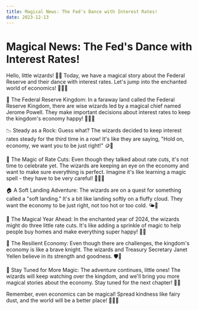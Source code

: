 ```yaml
---
title: Magical News: The Fed's Dance with Interest Rates!
date: 2023-12-13
---
```

# Magical News: The Fed's Dance with Interest Rates! #

Hello, little wizards! 🌟✨ Today, we have a magical story about the Federal Reserve and their dance with interest rates. Let's jump into the enchanted world of economics! 🧚‍♂️🌈

🏰 The Federal Reserve Kingdom:
In a faraway land called the Federal Reserve Kingdom, there are wise wizards led by a magical chief named Jerome Powell. They make important decisions about interest rates to keep the kingdom's economy happy! 🧙‍♂️🏰

📉 Steady as a Rock:
Guess what? The wizards decided to keep interest rates steady for the third time in a row! It's like they are saying, "Hold on, economy, we want you to be just right!" 🪙🛑

🌈 The Magic of Rate Cuts:
Even though they talked about rate cuts, it's not time to celebrate yet. The wizards are keeping an eye on the economy and want to make sure everything is perfect. Imagine it's like learning a magic spell - they have to be very careful! 🧙‍♀️👀

🏠 A Soft Landing Adventure:
The wizards are on a quest for something called a "soft landing." It's a bit like landing softly on a fluffy cloud. They want the economy to be just right, not too hot or too cold. 🌤️🚀

🌟 The Magical Year Ahead:
In the enchanted year of 2024, the wizards might do three little rate cuts. It's like adding a sprinkle of magic to help people buy homes and make everything super happy! 🏡✨

🌈 The Resilient Economy:
Even though there are challenges, the kingdom's economy is like a brave knight. The wizards and Treasury Secretary Janet Yellen believe in its strength and goodness. 🛡️👑

🌟 Stay Tuned for More Magic:
The adventure continues, little ones! The wizards will keep watching over the kingdom, and we'll bring you more magical stories about the economy. Stay tuned for the next chapter! 📖🎉

Remember, even economics can be magical! Spread kindness like fairy dust, and the world will be a better place! 🧚‍♀️💖